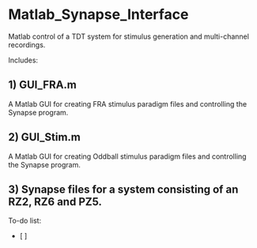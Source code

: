 # Matlab_Synapse_Interface
Matlab control of a TDT system for stimulus generation and multi-channel recordings.

Includes:

## 1) GUI_FRA.m
A Matlab GUI for creating FRA stimulus paradigm files and controlling the Synapse program.

## 2) GUI_Stim.m
A Matlab GUI for creating Oddball stimulus paradigm files and controlling the Synapse program.

## 3) Synapse files for a system consisting of an RZ2, RZ6 and PZ5.

To-do list:
- [ ] 
